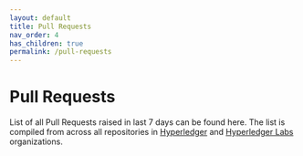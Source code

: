```yaml
---
layout: default
title: Pull Requests
nav_order: 4
has_children: true
permalink: /pull-requests
---
```


# Pull Requests

List of all Pull Requests raised in last 7 days can be found here. The list
is compiled from across all repositories in
[Hyperledger](https://github.com/hyperledger) and
[Hyperledger Labs](https://github.com/hyperledger-labs) organizations.
